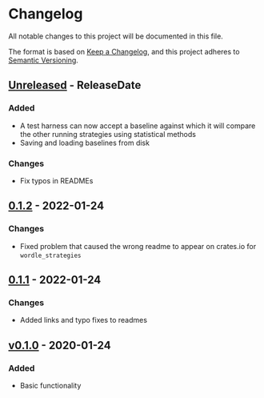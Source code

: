 # Changelog
All notable changes to this project will be documented in this file.

The format is based on [Keep a Changelog](https://keepachangelog.com/en/1.0.0/),
and this project adheres to [Semantic Versioning](https://semver.org/spec/v2.0.0.html).

<!-- next-header -->

## [Unreleased] - ReleaseDate

### Added
- A test harness can now accept a baseline against which it will compare the other running strategies using statistical methods
- Saving and loading baselines from disk

### Changes
- Fix typos in READMEs

## [0.1.2] - 2022-01-24

### Changes
- Fixed problem that caused the wrong readme to appear on crates.io for `wordle_strategies`

## [0.1.1] - 2022-01-24

### Changes
- Added links and typo fixes to readmes

## [v0.1.0] - 2020-01-24

### Added
- Basic functionality

<!-- next-url -->
[Unreleased]: https://github.com/cgm616/wordle_rs/compare/v0.1.2...HEAD
[0.1.2]: https://github.com/cgm616/wordle_rs/compare/v0.1.1...v0.1.2
[0.1.1]: https://github.com/cgm616/wordle_rs/compare/v0.1.0...v0.1.1
[v0.1.0]: https://github.com/cgm616/wordle_rs/compare/2f81bb157a9a2de16ad2721488756feec1084d77...v0.1.0